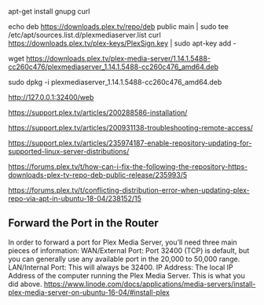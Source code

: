 apt-get install gnupg curl

echo deb https://downloads.plex.tv/repo/deb public main | sudo tee /etc/apt/sources.list.d/plexmediaserver.list
curl https://downloads.plex.tv/plex-keys/PlexSign.key | sudo apt-key add -

wget https://downloads.plex.tv/plex-media-server/1.14.1.5488-cc260c476/plexmediaserver_1.14.1.5488-cc260c476_amd64.deb

sudo dpkg -i plexmediaserver_1.14.1.5488-cc260c476_amd64.deb


http://127.0.0.1:32400/web


https://support.plex.tv/articles/200288586-installation/

https://support.plex.tv/articles/200931138-troubleshooting-remote-access/

https://support.plex.tv/articles/235974187-enable-repository-updating-for-supported-linux-server-distributions/

https://forums.plex.tv/t/how-can-i-fix-the-following-the-repository-https-downloads-plex-tv-repo-deb-public-release/235993/5

https://forums.plex.tv/t/conflicting-distribution-error-when-updating-plex-repo-via-apt-in-ubuntu-18-04/238152/15


## Forward the Port in the Router
In order to forward a port for Plex Media Server, you’ll need three main pieces of information:
WAN/External Port: Port 32400 (TCP) is default, but you can generally use any available port in the 20,000 to 50,000 range.
LAN/Internal Port: This will always be 32400.
IP Address: The local IP Address of the computer running the Plex Media Server. This is what you did above.
https://www.linode.com/docs/applications/media-servers/install-plex-media-server-on-ubuntu-16-04/#install-plex
